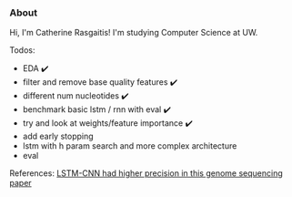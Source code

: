### About
Hi, I'm Catherine Rasgaitis! I'm studying Computer Science at UW. 

Todos:
* EDA ✔️
* filter and remove base quality features ✔️
* different num nucleotides ✔️
* benchmark basic lstm / rnn with eval ✔️
* try and look at weights/feature importance ✔️
* add early stopping
* lstm with h param search and more complex architecture
* eval

References:
[LSTM-CNN had higher precision in this genome sequencing paper](https://www.ncbi.nlm.nih.gov/pmc/articles/PMC8285202/)